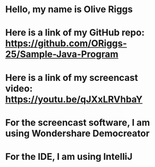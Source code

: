 # Hello, my name is Olive Riggs
# Here is a link of my GitHub repo: https://github.com/ORiggs-25/Sample-Java-Program
# Here is a link of my screencast video: https://youtu.be/qJXxLRVhbaY
# For the screencast software, I am using Wondershare Democreator
# For the IDE, I am using IntelliJ
